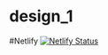 # design_1

#Netlify
[![Netlify Status](https://api.netlify.com/api/v1/badges/6614159a-8c35-40df-b153-64d2dfc14a6d/deploy-status)](https://app.netlify.com/sites/thefrankmbabie/deploys)
